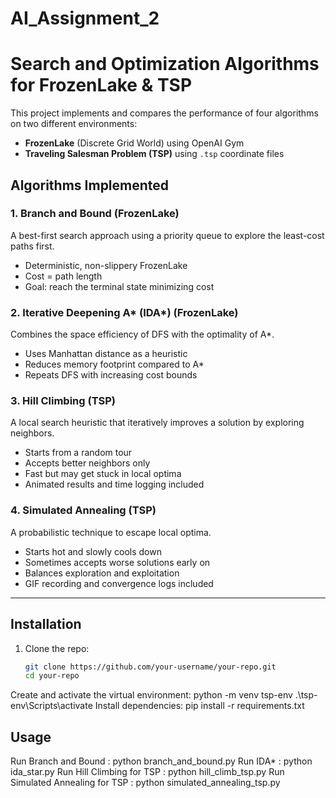 # AI_Assignment_2
# Search and Optimization Algorithms for FrozenLake & TSP

This project implements and compares the performance of four algorithms on two different environments:
- **FrozenLake** (Discrete Grid World) using OpenAI Gym
- **Traveling Salesman Problem (TSP)** using `.tsp` coordinate files

## Algorithms Implemented

### 1. Branch and Bound (FrozenLake)
A best-first search approach using a priority queue to explore the least-cost paths first.
-  Deterministic, non-slippery FrozenLake
-  Cost = path length
-  Goal: reach the terminal state minimizing cost

### 2. Iterative Deepening A* (IDA*) (FrozenLake)
Combines the space efficiency of DFS with the optimality of A*.
-  Uses Manhattan distance as a heuristic
-  Reduces memory footprint compared to A*
-  Repeats DFS with increasing cost bounds

### 3. Hill Climbing (TSP)
A local search heuristic that iteratively improves a solution by exploring neighbors.
-  Starts from a random tour
-  Accepts better neighbors only
-  Fast but may get stuck in local optima
-  Animated results and time logging included

### 4. Simulated Annealing (TSP)
A probabilistic technique to escape local optima.
-  Starts hot and slowly cools down
-  Sometimes accepts worse solutions early on
-  Balances exploration and exploitation
-  GIF recording and convergence logs included

---

##  Installation

1. Clone the repo:
   ```bash
   git clone https://github.com/your-username/your-repo.git
   cd your-repo

Create and activate the virtual environment: python -m venv tsp-env .\tsp-env\Scripts\activate
Install dependencies: pip install -r requirements.txt

## Usage
Run Branch and Bound : python branch_and_bound.py
Run IDA*             : python ida_star.py
Run Hill Climbing for TSP : python hill_climb_tsp.py
Run Simulated Annealing for TSP : python simulated_annealing_tsp.py

 

 
